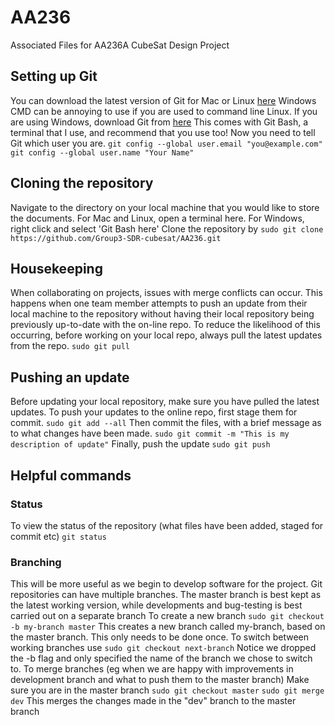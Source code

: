 # AA236
Associated Files for AA236A CubeSat Design Project

## Setting up Git
You can download the latest version of Git for Mac or Linux [here](https://git-scm.com/downloads)
Windows CMD can be annoying to use if you are used to command line Linux. If you are using Windows, download Git from [here](https://gitforwindows.org/)
This comes with Git Bash, a terminal that I use, and recommend that you use too!
Now you need to tell Git which user you are.
`git config --global user.email "you@example.com"`
`git config --global user.name "Your Name"`

## Cloning the repository
Navigate to the directory on your local machine that you would like to store the documents.
For Mac and Linux, open a terminal here. For Windows, right click and select 'Git Bash here'
Clone the repository by
`sudo git clone https://github.com/Group3-SDR-cubesat/AA236.git`

## Housekeeping
When collaborating on projects, issues with merge conflicts can occur. This happens when one team member attempts to push an update from their local machine to the repository without having their local repository being previously up-to-date with the on-line repo.
To reduce the likelihood of this occurring, before working on your local repo, always pull the latest updates from the repo.
`sudo git pull`

## Pushing an update
Before updating your local repository, make sure you have pulled the latest updates.
To push your updates to the online repo, first stage them for commit.
`sudo git add --all`
Then commit the files, with a brief message as to what changes have been made.
`sudo git commit -m "This is my description of update"`
Finally, push the update
`sudo git push`

## Helpful commands
### Status
To view the status of the repository (what files have been added, staged for commit etc)
`git status`
### Branching
This will be more useful as we begin to develop software for the project.
Git repositories can have multiple branches. The master branch is best kept as the latest working version, while developments and bug-testing is best carried out on a separate branch
To create a new branch
`sudo git checkout -b my-branch master`
This creates a new branch called my-branch, based on the master branch. This only needs to be done once.
To switch between working branches use
`sudo git checkout next-branch`
Notice we dropped the -b flag and only specified the name of the branch we chose to switch to.
To merge branches (eg when we are happy with improvements in development branch and what to push them to the master branch)
Make sure you are in the master branch
`sudo git checkout master`
`sudo git merge dev`
This merges the changes made in the "dev" branch to the master branch